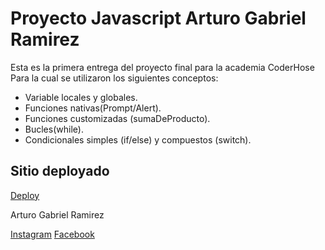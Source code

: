 # Proyecto Javascript Arturo Gabriel Ramirez

Esta es la primera entrega del proyecto final para la academia CoderHose Para la cual se utilizaron los siguientes conceptos:

* Variable locales y globales.
* Funciones nativas(Prompt/Alert).
* Funciones customizadas (sumaDeProducto).
* Bucles(while).
* Condicionales simples (if/else) y compuestos (switch).

## Sitio deployado 

[Deploy](https://arturogabrielramirez.github.io/PreEntrega1_Ramirez/)

Arturo Gabriel Ramirez

[Instagram](https://www.instagram.com/gab_khada_jhin/)
[Facebook](https://www.facebook.com/gabriel.b.soad)


